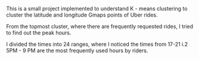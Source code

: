 This is a small project implemented to understand K - means clustering to cluster the latitude and longitude Gmaps points of Uber rides. 

From the topmost cluster, where there are frequently requested rides, I tried to find out the peak hours. 

I divided the times into 24 ranges, where I noticed the times from 17-21 i.2 5PM - 9 PM are the most frequently used hours by riders.
